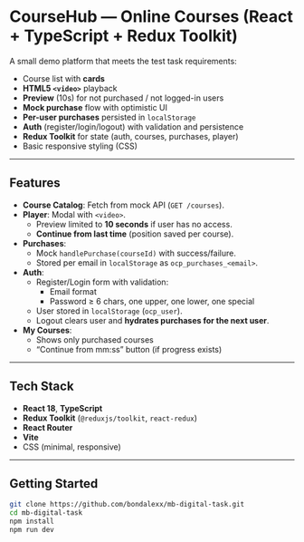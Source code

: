 # CourseHub — Online Courses (React + TypeScript + Redux Toolkit)

A small demo platform that meets the test task requirements:  
- Course list with **cards**  
- **HTML5 `<video>`** playback  
- **Preview** (10s) for not purchased / not logged-in users  
- **Mock purchase** flow with optimistic UI  
- **Per-user purchases** persisted in `localStorage`  
- **Auth** (register/login/logout) with validation and persistence  
- **Redux Toolkit** for state (auth, courses, purchases, player)  
- Basic responsive styling (CSS)  

---

##  Features

- **Course Catalog**: Fetch from mock API (`GET /courses`).  
- **Player**: Modal with `<video>`.  
  - Preview limited to **10 seconds** if user has no access.  
  - **Continue from last time** (position saved per course).  
- **Purchases**:  
  - Mock `handlePurchase(courseId)` with success/failure.  
  - Stored per email in `localStorage` as `ocp_purchases_<email>`.  
- **Auth**:  
  - Register/Login form with validation:  
    - Email format  
    - Password ≥ 6 chars, one upper, one lower, one special  
  - User stored in `localStorage` (`ocp_user`).  
  - Logout clears user and **hydrates purchases for the next user**.  
- **My Courses**:  
  - Shows only purchased courses  
  - “Continue from mm:ss” button (if progress exists)  

---

##  Tech Stack

- **React 18**, **TypeScript**  
- **Redux Toolkit** (`@reduxjs/toolkit`, `react-redux`)  
- **React Router**  
- **Vite**  
- CSS (minimal, responsive)  

---

##  Getting Started

```bash
git clone https://github.com/bondalexx/mb-digital-task.git
cd mb-digital-task
npm install
npm run dev
